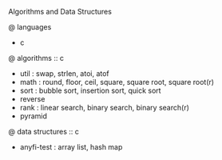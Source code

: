 Algorithms and Data Structures

@ languages
  - c

@ algorithms :: c
  - util : swap, strlen, atoi, atof
  - math : round, floor, ceil, square, square root, square root(r) 
  - sort : bubble sort, insertion sort, quick sort
  - reverse
  - rank : linear search, binary search, binary search(r)
  - pyramid

@ data structures :: c
  - anyfi-test : array list, hash map 
	

